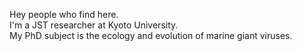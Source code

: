 Hey people who find here.  
I'm a JST researcher at Kyoto University.  
My PhD subject is the ecology and evolution of marine giant viruses.

<!---
Lintorindo/Lintorindo is a ✨ special ✨ repository because its `README.md` (this file) appears on your GitHub profile.
You can click the Preview link to take a look at your changes.
--->
